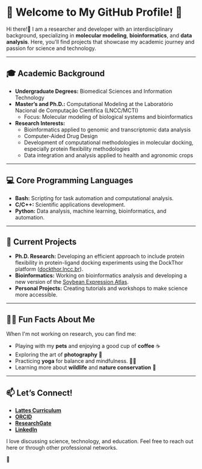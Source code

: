 # 🌟 Welcome to My GitHub Profile! 🌟

Hi there!👋 I am a researcher and developer with an interdisciplinary background, specializing in **molecular modeling**, **bioinformatics**, and **data analysis**. Here, you'll find projects that showcase my academic journey and passion for science and technology.

---

## 🎓 **Academic Background**
- **Undergraduate Degrees:** Biomedical Sciences and Information Technology  
- **Master’s and Ph.D.:** Computational Modeling at the Laboratório Nacional de Computação Científica (LNCC/MCTI)  
  - Focus: Molecular modeling of biological systems and bioinformatics  
- **Research Interests:**  
  - Bioinformatics applied to genomic and transcriptomic data analysis  
  - Computer-Aided Drug Design  
  - Development of computational methodologies in molecular docking, especially protein flexibility methodologies  
  - Data integration and analysis applied to health and agronomic crops  

---

## 💻 **Core Programming Languages**
- **Bash:** Scripting for task automation and computational analysis.  
- **C/C++:** Scientific applications development.  
- **Python:** Data analysis, machine learning, bioinformatics, and automation.  

---

## 🌱 **Current Projects**
- **Ph.D. Research:** Developing an efficient approach to include protein flexibility in protein-ligand docking experiments using the DockThor platform ([dockthor.lncc.br](https://dockthor.lncc.br)).  
- **Bioinformatics:** Working on bioinformatics analysis and developing a new version of the [Soybean Expression Atlas](https://soyatlas.venanciogroup.uenf.br/).  
- **Personal Projects:** Creating tutorials and workshops to make science more accessible.  

---

## 🧘‍♀️ **Fun Facts About Me**
When I'm not working on research, you can find me:  
- Playing with my **pets** and enjoying a good cup of **coffee** ☕  
- Exploring the art of **photography** 📸  
- Practicing **yoga** for balance and mindfulness.  🧘‍♀️
- Learning more about **wildlife** and **nature conservation** 🦁

---

## 📫 **Let’s Connect!**
- **[Lattes Curriculum](http://lattes.cnpq.br/6591634765844259)**  
- **[ORCID](https://orcid.org/0000-0002-9071-2831)**  
- **[ResearchGate](https://www.researchgate.net/profile/Ana-Martins-Karl)**  
- **[LinkedIn](https://www.linkedin.com/in/aluizakarl)**  

I love discussing science, technology, and education. Feel free to reach out here or through other professional networks.  

👋  
